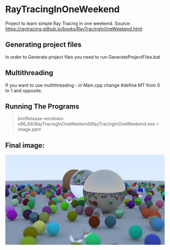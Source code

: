 # RayTracingInOneWeekend
Project to learn simple Ray Tracing in one weekend. Source: https://raytracing.github.io/books/RayTracingInOneWeekend.html

## Generating project files
In order to Generate project files you need to run GenerateProjectFiles.bat

## Multithreading
If you want to use multithreading - in Main.cpp change #define MT from 0 to 1 and opposite.


## Running The Programs
>bin\Release-windows-x86_64\RayTracingInOneWeekend\RayTracingInOneWeekend.exe > image.ppm

## Final image:
![alt text](https://github.com/NettOfficial/RayTracingInOneWeekend/blob/master/Final_image.png)
